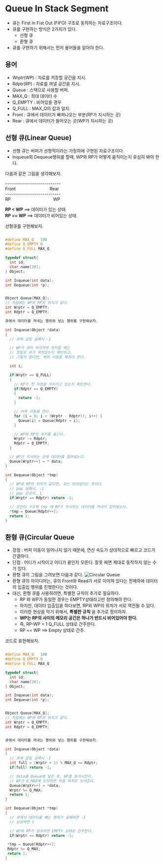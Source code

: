 # Queue In Stack Segment
- 큐는 First In Fist Out (FIFO) 구조로 동작하는 자료구조이다.
- 큐를 구현하는 방식은 2가지가 있다.
  - 선형 큐
  - 환형 큐
- 큐를 구현하기 위해서는 먼저 용어들을 알아야 한다.


## 용어
- Wrptr(WP) : 자료를 저장할 공간을 지시.
- Rdptr(RP) : 자료를 꺼낼 공간을 지시.
- Queue : 스택으로 사용할 버퍼.
- MAX_Q : 최대 데이터 수
- Q_EMPTY : 비어있을 경우
- Q_FULL : MAX_Q의 값과 일치.
- Front : 큐에서 데이터가 빠져나오는 부분(RP가 지시하는 곳)
- Rear : 큐에서 데이터가 들어오는 곳(WP가 지시하는 곳)


## 선형 큐(Linear Queue)
- 선형 큐는 버퍼가 선형적이라는 가정하에 구현된 자료구조이다.
- Inqueue와 Dequeue행위를 할때, WP와 RP가 어떻게 움직이는지 유심히 봐야 한다.

다음과 같은 그림을 생각해보자.

\----------------------------  
Front &nbsp;&nbsp;&nbsp;&nbsp;&nbsp;&nbsp;&nbsp;&nbsp;&nbsp;&nbsp;&nbsp;&nbsp;&nbsp;&nbsp;&nbsp;&nbsp;&nbsp;&nbsp;&nbsp;&nbsp;&nbsp;&nbsp;&nbsp;&nbsp;&nbsp;&nbsp; Rear  
\----------------------------  
RP &nbsp;&nbsp;&nbsp;&nbsp;&nbsp;&nbsp;&nbsp;&nbsp;&nbsp;&nbsp;&nbsp;&nbsp;&nbsp;&nbsp;&nbsp;&nbsp;&nbsp;&nbsp;&nbsp;&nbsp;&nbsp;&nbsp;&nbsp;&nbsp;&nbsp;&nbsp;&nbsp;&nbsp;&nbsp;&nbsp;&nbsp;&nbsp;&nbsp;  WP


**RP < WP**  ==> 데이터가 있는 상태.  
**RP == WP** ==> 데이터가 비어있는 상태.

선형큐를 구현해보자.
```cpp

#define MAX_Q	100
#define Q_EMPTY 0
#define Q_FULL MAX_Q

typedef struct{
  int id;
  char name[20];
} Object;

int Inqueue(int data);
int Dequeue(int *p);


Object Queue[MAX_Q];
// 처음에는 WP와 RP의 위치가 같다.
int Wrptr = Q_EMPTY;
int Rdptr = Q_EMPTY;

큐에서 데이터를 꺼내는 행위와 넣는 행위를 구현해보자.

int Inqueue(Object *data)
{
  // 큐에 삽입 실패시 -1

  // WP가 큐의 마지막에 위치할 때는
  // 정말로 큐가 꽉차있는지 확인하고,
  // 그렇지 않다면, 버퍼 이동을 해줘야 한다.

  int i;

  if(Wrptr == Q_FULL)
  {
    // RP가 첫 지점을 가리키고 있는지 확인한다.
    if(Rdptr == Q_EMPTY)
    {
      return -1;
    }

    // 버퍼 이동을 한다.
    for (i = 0; i < (Wrptr - Rdptr)); i++) {
      Queue[i] = Queue[Rdptr + i];
    }

    // WP와 RP의 위치를 옮긴다.
    Wrptr -= Rdptr;
    Rdptr = Q_EMPTY;
  }

  // WP가 지시하는 곳에 데이터를 밀어넣는다.
  Queue[Wrptr++] = * data;
}

int Dequeue(Object *tmp)
{
  // WP와 RP의 위치가 같다면, 큐는 비어있다는 뜻이다.
  // pop 실패시, -1
  // pop 성공시, 1
  if(Wrptr == Rdptr) return -1;

  // 포인터 구조체 tmp 에 RP가 지시하는 데이터를 꺼내서 집어넣는다.
  *tmp = Queue[Rdptr++];
  return 1;
}

```


## 환형 큐(Circular Queue
- 장점 : 버퍼 이동이 일어나지 않기 때문에, 연산 속도가 상대적으로 빠르고 코드가 간결하다.
- 단점 : 어디가 시작이고 어디가 끝인지 모른다. 잘못 짜면 제대로 동작하지 않는 수가 있다.
- 환형 큐의 그림을 그려보면 다음과 같다.
![Circular Queue](http://www.includehelp.com/screen-shots/circular-queue-2.jpg)
- 환형 큐의 아이디어는, 큐의 Front와 Read가 서로 이어져 있다는 전제하에 데이터의 입출입 행위를 진행한다는 것이다.
- 대신, 환형 큐를 사용하려면, 특별한 규칙이 추가로 필요하다.
  - RP 와 WP가 동일한 경우는 EMPTY상태라고만 정의해야 한다.
  - 하지만, 데이터 입출입을 하다보면, RP와 WP의 위치가 서로 역전될 수 있다.
  - 이러한 현상을 막기 위해서, **특별한 규칙** 을 추가로 정의하자.
  - **WP는 RP의 사이의 메모리 공간은 하나가 반드시 비어있어야 한다.**
  - 즉, RP-WP = 1 Q_FULL 상태로 간주한다.
  - RP == WP ==> Empty 상태로 간주.


코드로 표현해보자.
```cpp

#define MAX_Q	100
#define Q_EMPTY 0
#define Q_FULL MAX_Q

typedef struct{
  int id;
  char name[20];
} Object;

int Inqueue(int data);
int Dequeue(int *p);


Object Queue[MAX_Q];
// 처음에는 WP와 RP의 위치가 같다.
int Wrptr = Q_EMPTY;
int Rdptr = Q_EMPTY;


큐에서 데이터를 꺼내는 행위와 넣는 행위를 구현해보자.

int Inqueue(Object *data)
{
  // 큐에 삽입 실패시 -1
  int full = (Wrptr + 1) % MAX_Q == Rdptr;
  if(full) return -1;

  // data를 Queue에 넣은 후, WP를 증가시킨다.
  // WP가 Q_MAX에 도착하면 처음 위치로 보내준다.
  Queue[Wrptr++] = *data;
  Wrptr %= Q_MAX;
  return 1;
}

int Dequeue(Object *tmp)
{
  // 큐에서 데이터를 빼는 행위가 실패하면 -1
  // 성공하면 1

  // WP와 RP가 일치하면 EMPTY 상태로 간주한다.
  if(Wrptr == Rdptr) return -1;

 *tmp = Queue[Rdptr++];
 Rdptr %= Q_MAX;
 return 1;
}


```
